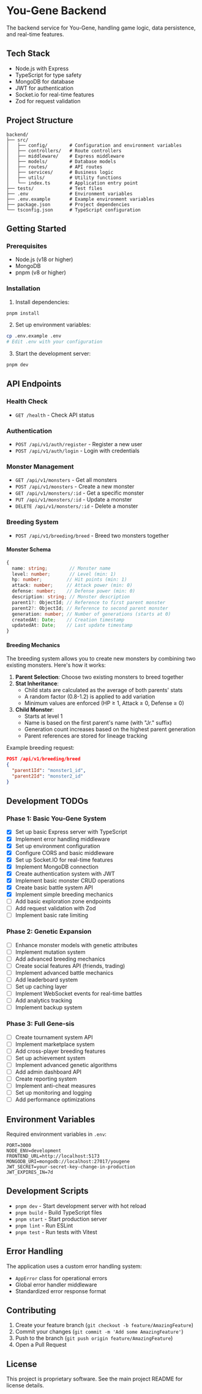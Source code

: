 # You-Gene Backend

The backend service for You-Gene, handling game logic, data persistence, and real-time features.

## Tech Stack

- Node.js with Express
- TypeScript for type safety
- MongoDB for database
- JWT for authentication
- Socket.io for real-time features
- Zod for request validation

## Project Structure

```
backend/
├── src/
│   ├── config/        # Configuration and environment variables
│   ├── controllers/   # Route controllers
│   ├── middleware/    # Express middleware
│   ├── models/        # Database models
│   ├── routes/        # API routes
│   ├── services/      # Business logic
│   ├── utils/         # Utility functions
│   └── index.ts       # Application entry point
├── tests/             # Test files
├── .env               # Environment variables
├── .env.example       # Example environment variables
├── package.json       # Project dependencies
└── tsconfig.json      # TypeScript configuration
```

## Getting Started

### Prerequisites
- Node.js (v18 or higher)
- MongoDB
- pnpm (v8 or higher)

### Installation

1. Install dependencies:
```bash
pnpm install
```

2. Set up environment variables:
```bash
cp .env.example .env
# Edit .env with your configuration
```

3. Start the development server:
```bash
pnpm dev
```

## API Endpoints

### Health Check
- `GET /health` - Check API status

### Authentication
- `POST /api/v1/auth/register` - Register a new user
- `POST /api/v1/auth/login` - Login with credentials

### Monster Management
- `GET /api/v1/monsters` - Get all monsters
- `POST /api/v1/monsters` - Create a new monster
- `GET /api/v1/monsters/:id` - Get a specific monster
- `PUT /api/v1/monsters/:id` - Update a monster
- `DELETE /api/v1/monsters/:id` - Delete a monster

### Breeding System
- `POST /api/v1/breeding/breed` - Breed two monsters together

#### Monster Schema
```typescript
{
  name: string;        // Monster name
  level: number;       // Level (min: 1)
  hp: number;         // Hit points (min: 1)
  attack: number;     // Attack power (min: 0)
  defense: number;    // Defense power (min: 0)
  description: string; // Monster description
  parent1?: ObjectId; // Reference to first parent monster
  parent2?: ObjectId; // Reference to second parent monster
  generation: number; // Number of generations (starts at 0)
  createdAt: Date;    // Creation timestamp
  updatedAt: Date;    // Last update timestamp
}
```

#### Breeding Mechanics
The breeding system allows you to create new monsters by combining two existing monsters. Here's how it works:

1. **Parent Selection**: Choose two existing monsters to breed together
2. **Stat Inheritance**: 
   - Child stats are calculated as the average of both parents' stats
   - A random factor (0.8-1.2) is applied to add variation
   - Minimum values are enforced (HP ≥ 1, Attack ≥ 0, Defense ≥ 0)
3. **Child Monster**:
   - Starts at level 1
   - Name is based on the first parent's name (with "Jr." suffix)
   - Generation count increases based on the highest parent generation
   - Parent references are stored for lineage tracking

Example breeding request:
```json
POST /api/v1/breeding/breed
{
  "parent1Id": "monster1_id",
  "parent2Id": "monster2_id"
}
```

## Development TODOs

### Phase 1: Basic You-Gene System
- [x] Set up basic Express server with TypeScript
- [x] Implement error handling middleware
- [x] Set up environment configuration
- [x] Configure CORS and basic middleware
- [x] Set up Socket.IO for real-time features
- [x] Implement MongoDB connection
- [x] Create authentication system with JWT
- [x] Implement basic monster CRUD operations
- [x] Create basic battle system API
- [x] Implement simple breeding mechanics
- [ ] Add basic exploration zone endpoints
- [ ] Add request validation with Zod
- [ ] Implement basic rate limiting

### Phase 2: Genetic Expansion
- [ ] Enhance monster models with genetic attributes
- [ ] Implement mutation system
- [ ] Add advanced breeding mechanics
- [ ] Create social features API (friends, trading)
- [ ] Implement advanced battle mechanics
- [ ] Add leaderboard system
- [ ] Set up caching layer
- [ ] Implement WebSocket events for real-time battles
- [ ] Add analytics tracking
- [ ] Implement backup system

### Phase 3: Full Gene-sis
- [ ] Create tournament system API
- [ ] Implement marketplace system
- [ ] Add cross-player breeding features
- [ ] Set up achievement system
- [ ] Implement advanced genetic algorithms
- [ ] Add admin dashboard API
- [ ] Create reporting system
- [ ] Implement anti-cheat measures
- [ ] Set up monitoring and logging
- [ ] Add performance optimizations

## Environment Variables

Required environment variables in `.env`:
```
PORT=3000
NODE_ENV=development
FRONTEND_URL=http://localhost:5173
MONGODB_URI=mongodb://localhost:27017/yougene
JWT_SECRET=your-secret-key-change-in-production
JWT_EXPIRES_IN=7d
```

## Development Scripts

- `pnpm dev` - Start development server with hot reload
- `pnpm build` - Build TypeScript files
- `pnpm start` - Start production server
- `pnpm lint` - Run ESLint
- `pnpm test` - Run tests with Vitest

## Error Handling

The application uses a custom error handling system:
- `AppError` class for operational errors
- Global error handler middleware
- Standardized error response format

## Contributing

1. Create your feature branch (`git checkout -b feature/AmazingFeature`)
2. Commit your changes (`git commit -m 'Add some AmazingFeature'`)
3. Push to the branch (`git push origin feature/AmazingFeature`)
4. Open a Pull Request

## License

This project is proprietary software. See the main project README for license details. 